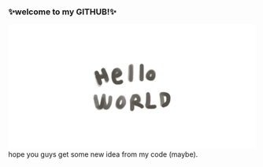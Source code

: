 
### ✨welcome to my GITHUB!✨
  
<img src=desktopPic.png>
hope you guys get some new idea from my code (maybe).
